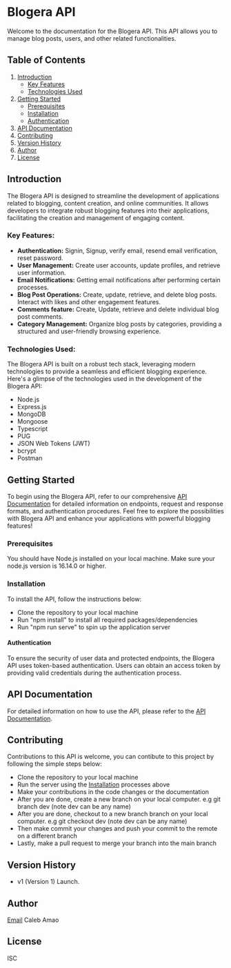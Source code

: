 # Blogera API

Welcome to the documentation for the Blogera API. This API allows you to manage blog posts, users, and other related functionalities.

## Table of Contents

1. [Introduction](#introduction)
   - [Key Features](#key-features)
   - [Technologies Used](#key-features)
2. [Getting Started](#getting-started)
   - [Prerequisites](#prerequisites)
   - [Installation](#installation)
   - [Authentication](#authentication)
3. [API Documentation](#api-documentation)
4. [Contributing](#contributing)
5. [Version History](#version-history)
6. [Author](#author)
7. [License](#license)

## Introduction

The Blogera API is designed to streamline the development of applications related to blogging, content creation, and online communities. It allows developers to integrate robust blogging features into their applications, facilitating the creation and management of engaging content.

### Key Features:

- **Authentication:** Signin, Signup, verify email, resend email verification, reset password.
- **User Management:** Create user accounts, update profiles, and retrieve user information.
- **Email Notifications:** Getting email notifications after performing certain processes.
- **Blog Post Operations:** Create, update, retrieve, and delete blog posts. Interact with likes and other engagement features.
- **Comments feature:** Create, Update, retrieve and delete individual blog post comments.
- **Category Management:** Organize blog posts by categories, providing a structured and user-friendly browsing experience.

### Technologies Used:

The Blogera API is built on a robust tech stack, leveraging modern technologies to provide a seamless and efficient blogging experience. Here's a glimpse of the technologies used in the development of the Blogera API:

- Node.js
- Express.js
- MongoDB
- Mongoose
- Typescript
- PUG
- JSON Web Tokens (JWT)
- bcrypt
- Postman

## Getting Started

To begin using the Blogera API, refer to our comprehensive [API Documentation](https://documenter.getpostman.com/view/12146558/2s9YysCM8w) for detailed information on endpoints, request and response formats, and authentication procedures.
Feel free to explore the possibilities with Blogera API and enhance your applications with powerful blogging features!

### Prerequisites

You should have Node.js installed on your local machine.
Make sure your node.js version is 16.14.0 or higher.

### Installation

To install the API, follow the instructions below:

- Clone the repository to your local machine
- Run "npm install" to install all required packages/dependencies
- Run "npm run serve" to spin up the application server

#### Authentication

To ensure the security of user data and protected endpoints, the Blogera API uses token-based authentication. Users can obtain an access token by providing valid credentials during the authentication process.

## API Documentation

For detailed information on how to use the API, please refer to the [API Documentation](https://documenter.getpostman.com/view/12146558/2s9YysCM8w).

## Contributing

Contributions to this API is welcome, you can contibute to this project by following the simple steps below:

- Clone the repository to your local machine
- Run the server using the [Installation](#installation) processes above
- Make your contributions in the code changes or the documentation
- After you are done, create a new branch on your local computer. e.g git branch dev (note dev can be any name)
- After you are done, checkout to a new branch branch on your local computer. e.g git checkout dev (note dev can be any name)
- Then make commit your changes and push your commit to the remote on a different branch
- Lastly, make a pull request to merge your branch into the main branch

## Version History

- v1 (Version 1) Launch.

## Author

[Email](mailto:olajiire2@gmail.com "Hello Caleb")
Caleb Amao

## License

ISC
